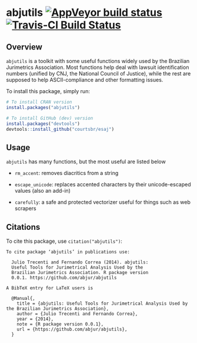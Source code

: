 abjutils [![AppVeyor build status](https://ci.appveyor.com/api/projects/status/github/abjur/abjutils?branch=master&svg=true)](https://ci.appveyor.com/project/abjur/abjutils/branch/master) [![Travis-CI Build Status](https://travis-ci.org/abjur/abjutils.svg?branch=master)](https://travis-ci.org/abjur/abjutils)
========

## Overview

`abjutils` is a toolkit with some useful functions widely used by the Brazilian
Jurimetrics Association. Most functions help deal with lawsuit identification
numbers (unified by CNJ, the National Council of Justice), while the rest are
supposed to help ASCII-compliance and other formatting issues.

To install this package, simply run:

```r
# To install CRAN version
install.packages("abjutils")

# To install GitHub (dev) version
install.packages("devtools")
devtools::install_github("courtsbr/esaj")
```

## Usage

`abjutils` has many functions, but the most useful are listed below

- `rm_accent`: removes diacritics from a string

- `escape_unicode`: replaces accented characters by their unicode-escaped values
(also an add-in)

- `carefully`: a safe and protected vectorizer useful for things such as web scrapers

## Citations

To cite this package, use `citation("abjutils")`:

```
To cite package ‘abjutils’ in publications use:

  Julio Trecenti and Fernando Correa (2014). abjutils:
  Useful Tools for Jurimetrical Analysis Used by the
  Brazilian Jurimetrics Association. R package version
  0.0.1. https://github.com/abjur/abjutils

A BibTeX entry for LaTeX users is

  @Manual{,
    title = {abjutils: Useful Tools for Jurimetrical Analysis Used by the Brazilian Jurimetrics Association},
    author = {Julio Trecenti and Fernando Correa},
    year = {2014},
    note = {R package version 0.0.1},
    url = {https://github.com/abjur/abjutils},
  }
```
